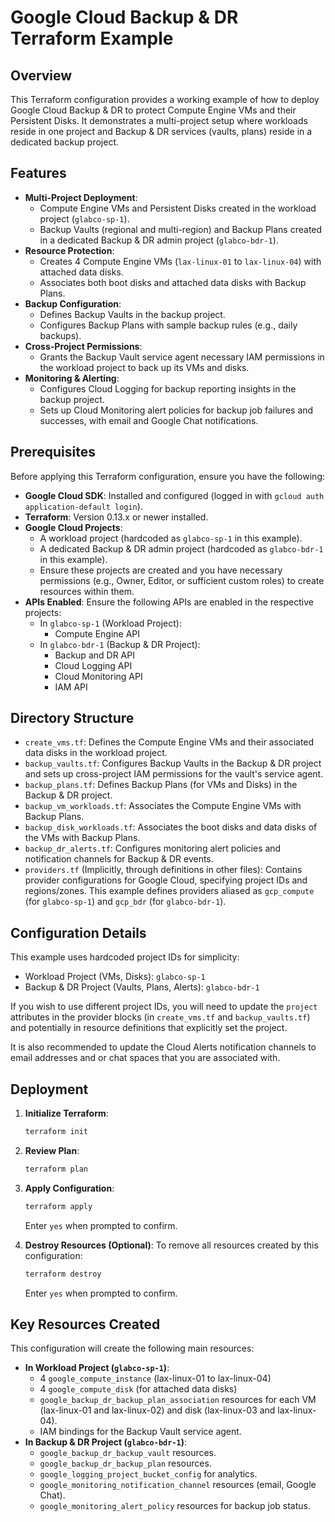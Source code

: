 # Google Cloud Backup & DR Terraform Example

## Overview

This Terraform configuration provides a working example of how to deploy Google Cloud Backup & DR to protect Compute Engine VMs and their Persistent Disks. It demonstrates a multi-project setup where workloads reside in one project and Backup & DR services (vaults, plans) reside in a dedicated backup project.

## Features

- **Multi-Project Deployment**:
    - Compute Engine VMs and Persistent Disks created in the workload project (`glabco-sp-1`).
    - Backup Vaults (regional and multi-region) and Backup Plans created in a dedicated Backup & DR admin project (`glabco-bdr-1`).
- **Resource Protection**:
    - Creates 4 Compute Engine VMs (`lax-linux-01` to `lax-linux-04`) with attached data disks.
    - Associates both boot disks and attached data disks with Backup Plans.
- **Backup Configuration**:
    - Defines Backup Vaults in the backup project.
    - Configures Backup Plans with sample backup rules (e.g., daily backups).
- **Cross-Project Permissions**:
    - Grants the Backup Vault service agent necessary IAM permissions in the workload project to back up its VMs and disks.
- **Monitoring & Alerting**:
    - Configures Cloud Logging for backup reporting insights in the backup project.
    - Sets up Cloud Monitoring alert policies for backup job failures and successes, with email and Google Chat notifications.

## Prerequisites

Before applying this Terraform configuration, ensure you have the following:

- **Google Cloud SDK**: Installed and configured (logged in with `gcloud auth application-default login`).
- **Terraform**: Version 0.13.x or newer installed.
- **Google Cloud Projects**:
    - A workload project (hardcoded as `glabco-sp-1` in this example).
    - A dedicated Backup & DR admin project (hardcoded as `glabco-bdr-1` in this example).
    - Ensure these projects are created and you have necessary permissions (e.g., Owner, Editor, or sufficient custom roles) to create resources within them.
- **APIs Enabled**: Ensure the following APIs are enabled in the respective projects:
    - In `glabco-sp-1` (Workload Project):
        - Compute Engine API
    - In `glabco-bdr-1` (Backup & DR Project):
        - Backup and DR API
        - Cloud Logging API
        - Cloud Monitoring API
        - IAM API

## Directory Structure

- `create_vms.tf`: Defines the Compute Engine VMs and their associated data disks in the workload project.
- `backup_vaults.tf`: Configures Backup Vaults in the Backup & DR project and sets up cross-project IAM permissions for the vault's service agent.
- `backup_plans.tf`: Defines Backup Plans (for VMs and Disks) in the Backup & DR project.
- `backup_vm_workloads.tf`: Associates the Compute Engine VMs with Backup Plans.
- `backup_disk_workloads.tf`: Associates the boot disks and data disks of the VMs with Backup Plans.
- `backup_dr_alerts.tf`: Configures monitoring alert policies and notification channels for Backup & DR events.
- `providers.tf` (Implicitly, through definitions in other files): Contains provider configurations for Google Cloud, specifying project IDs and regions/zones. This example defines providers aliased as `gcp_compute` (for `glabco-sp-1`) and `gcp_bdr` (for `glabco-bdr-1`).

## Configuration Details

This example uses hardcoded project IDs for simplicity:
- Workload Project (VMs, Disks): `glabco-sp-1`
- Backup & DR Project (Vaults, Plans, Alerts): `glabco-bdr-1`

If you wish to use different project IDs, you will need to update the `project` attributes in the provider blocks (in `create_vms.tf` and `backup_vaults.tf`) and potentially in resource definitions that explicitly set the project.

It is also recommended to update the Cloud Alerts notification channels to email addresses and or chat spaces that you are associated with.

## Deployment

1.  **Initialize Terraform**:
    ```bash
    terraform init
    ```
2.  **Review Plan**:
    ```bash
    terraform plan
    ```
3.  **Apply Configuration**:
    ```bash
    terraform apply
    ```
    Enter `yes` when prompted to confirm.

4.  **Destroy Resources (Optional)**:
    To remove all resources created by this configuration:
    ```bash
    terraform destroy
    ```
    Enter `yes` when prompted to confirm.

## Key Resources Created

This configuration will create the following main resources:

- **In Workload Project (`glabco-sp-1`)**:
    - 4 `google_compute_instance` (lax-linux-01 to lax-linux-04)
    - 4 `google_compute_disk` (for attached data disks)
    - `google_backup_dr_backup_plan_association` resources for each VM (lax-linux-01 and lax-linux-02) and disk (lax-linux-03 and lax-linux-04).
    - IAM bindings for the Backup Vault service agent.
- **In Backup & DR Project (`glabco-bdr-1`)**:
    - `google_backup_dr_backup_vault` resources.
    - `google_backup_dr_backup_plan` resources.
    - `google_logging_project_bucket_config` for analytics.
    - `google_monitoring_notification_channel` resources (email, Google Chat).
    - `google_monitoring_alert_policy` resources for backup job status.
